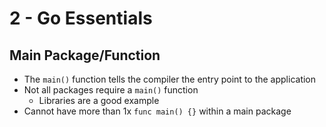 # 2 - Go Essentials

## Main Package/Function

- The `main()` function tells the compiler the entry point to the application
- Not all packages require a `main()` function
  - Libraries are a good example
- Cannot have more than 1x `func main() {}` within a main package
